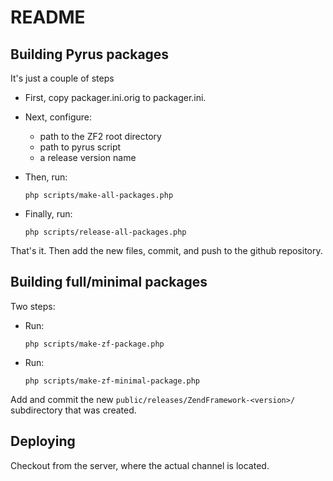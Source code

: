 README
======

Building Pyrus packages
-----------------------

It's just a couple of steps

* First, copy packager.ini.orig to packager.ini.
* Next, configure:
    * path to the ZF2 root directory
    * path to pyrus script
    * a release version name
* Then, run:

  `php scripts/make-all-packages.php`

* Finally, run:

  `php scripts/release-all-packages.php`

That's it. Then add the new files, commit, and push to the 
github repository.
 
Building full/minimal packages
------------------------------

Two steps:

* Run:

  `php scripts/make-zf-package.php`

* Run:

  `php scripts/make-zf-minimal-package.php`

Add and commit the new `public/releases/ZendFramework-<version>/`
subdirectory that was created.

Deploying
---------

Checkout from the server, where the actual channel is located.
